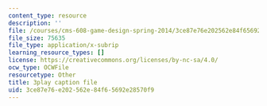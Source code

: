 ```yaml
---
content_type: resource
description: ''
file: /courses/cms-608-game-design-spring-2014/3ce87e76e202562e84f65692e28570f9_1506660.vtt
file_size: 75635
file_type: application/x-subrip
learning_resource_types: []
license: https://creativecommons.org/licenses/by-nc-sa/4.0/
ocw_type: OCWFile
resourcetype: Other
title: 3play caption file
uid: 3ce87e76-e202-562e-84f6-5692e28570f9
---
```


